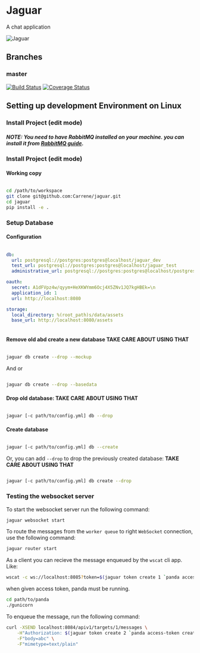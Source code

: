 
# Jaguar
A chat application

![Jaguar](https://img00.deviantart.net/0a9d/i/2010/343/9/6/jaguar_by_alannahily-d34ju3t.jpg)

## Branches

### master
[![Build Status](https://travis-ci.com/Carrene/jaguar.svg?token=HWnTqWuJD5Ap9uCZHQqx&branch=master)](https://travis-ci.com/Carrene/jaguar)
[![Coverage Status](https://coveralls.io/repos/github/Carrene/jaguar/badge.svg?branch=master&t=JBn3pI)](https://coveralls.io/github/Carrene/jaguar?branch=master)

Setting up development Environment on Linux
----------------------------------

### Install Project (edit mode)

##### NOTE: You need to have RabbitMQ installed on your machine. you can install it from [RabbitMQ guide](https://www.rabbitmq.com/install-debian.html).

### Install Project (edit mode)

#### Working copy

```bash

cd /path/to/workspace
git clone git@github.com:Carrene/jaguar.git
cd jaguar
pip install -e .

```
 
### Setup Database

#### Configuration

```yaml

db:
  url: postgresql://postgres:postgres@localhost/jaguar_dev
  test_url: postgresql://postgres:postgres@localhost/jaguar_test
  administrative_url: postgresql://postgres:postgres@localhost/postgres

oauth:
  secret: A1dFVpz4w/qyym+HeXKWYmm6Ocj4X5ZNv1JQ7kgHBEk=\n
  application_id: 1
  url: http://localhost:8080

storage:
  local_directory: %(root_path)s/data/assets
  base_url: http://localhost:8080/assets
  
```

#### Remove old abd create a new database **TAKE CARE ABOUT USING THAT**

```bash

jaguar db create --drop --mockup

```

And or

```bash

jaguar db create --drop --basedata 

```

#### Drop old database: **TAKE CARE ABOUT USING THAT**

```bash

jaguar [-c path/to/config.yml] db --drop

```

#### Create database

```bash

jaguar [-c path/to/config.yml] db --create

```

Or, you can add `--drop` to drop the previously created database: **TAKE CARE ABOUT USING THAT**

```bash

jaguar [-c path/to/config.yml] db create --drop

```

### Testing the websocket server

To start the websocket server run the following command:

```bash
jaguar websocket start
```

To route the messages from the `worker queue` to right `WebSocket` connection, 
use the following command:

```bash
jaguar router start
```

As a client you can recieve the message enqueued by the `wscat` cli app. Like:

```bash
wscat -c ws://localhost:8085?token=$(jaguar token create 1 `panda access-token create 2 1`)
```

when given access token, panda must be running.

```bash
cd path/to/panda
./gunicorn
```

To enqueue the message, run the following command:

```bash
curl -XSEND localhost:8084/apiv1/targets/1/messages \
    -H"Authorization: $(jaguar token create 2 `panda access-token create -s email title avatar -- 2 1`)" \
    -F"body=abc" \
    -F"mimetype=text/plain"
```


